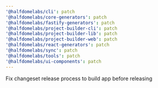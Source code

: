 ```yaml
---
'@halfdomelabs/cli': patch
'@halfdomelabs/core-generators': patch
'@halfdomelabs/fastify-generators': patch
'@halfdomelabs/project-builder-cli': patch
'@halfdomelabs/project-builder-lib': patch
'@halfdomelabs/project-builder-web': patch
'@halfdomelabs/react-generators': patch
'@halfdomelabs/sync': patch
'@halfdomelabs/tools': patch
'@halfdomelabs/ui-components': patch
---
```


Fix changeset release process to build app before releasing

